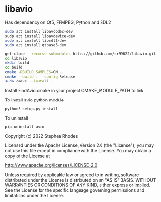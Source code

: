 # libavio

Has dependency on Qt5, FFMPEG, Python and SDL2


```bash
sudo apt install libavcodec-dev
sudp apt install libavdevice-dev
sudo apt install libsdl2-dev
sudo apt install qtbase5-dev

get clone --recurse-submodules https://github.com/sr99622/libavio.git
cd libavio
mkdir build
cd build
cmake -DBUILD_SAMPLES=ON ..
cmake --build . --config Release
sudo cmake --install .
```

Install FindAvio.cmake in your project CMAKE_MODULE_PATH to link

To install avio python module
```
python3 setup.py install
```
To uninstall
```
pip uninstall avio
```


Copyright (c) 2022  Stephen Rhodes

Licensed under the Apache License, Version 2.0 (the "License");
you may not use this file except in compliance with the License.
You may obtain a copy of the License at

   http://www.apache.org/licenses/LICENSE-2.0

Unless required by applicable law or agreed to in writing, software
distributed under the License is distributed on an "AS IS" BASIS,
WITHOUT WARRANTIES OR CONDITIONS OF ANY KIND, either express or implied.
See the License for the specific language governing permissions and
limitations under the License.

